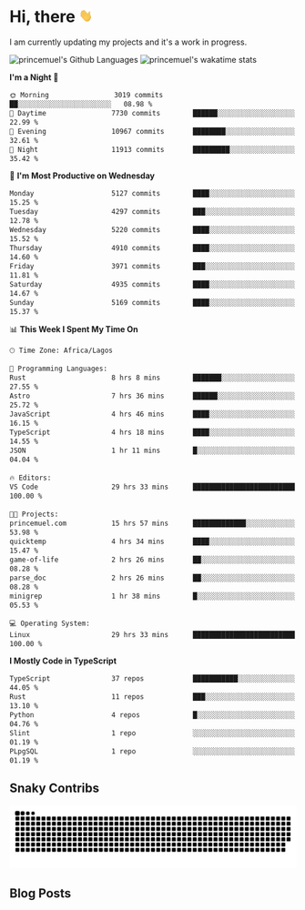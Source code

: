 # Hi, there <img src='/assets/wave.gif' alt='Just saying hello' width='24' height='24' />

<!--
**princemuel/princemuel** is a ✨ _special_ ✨ repository because its `README.md` (this file) appears on your GitHub profile.

Here are some ideas to get you started:

- 🔭 I’m currently working on ...
- 🌱 I’m currently learning ...
- 👯 I’m looking to collaborate on ...
- 🤔 I’m looking for help with ...
- 💬 Ask me about ...
- 📫 How to reach me: ...
- 😄 Pronouns: ...
- ⚡ Fun fact: ...
-->

I am currently updating my projects and it's a work in progress.

![princemuel's Github Languages](https://github-readme-stats.vercel.app/api/top-langs/?username=princemuel&text_color=586069&layout=compact&hide_border=true&title_color=0366d6&count_private=true&include_all_commits=true&theme=tokyonight&show_icons=true)
![princemuel's wakatime stats](https://github-readme-stats.vercel.app/api/wakatime?username=princemuel&text_color=586069&layout=compact&hide_border=true&title_color=0366d6&count_private=true&include_all_commits=true&theme=tokyonight&show_icons=true)

<!--START_SECTION:waka-->
**I'm a Night 🦉** 

```text
🌞 Morning                3019 commits        ██░░░░░░░░░░░░░░░░░░░░░░░   08.98 % 
🌆 Daytime                7730 commits        ██████░░░░░░░░░░░░░░░░░░░   22.99 % 
🌃 Evening                10967 commits       ████████░░░░░░░░░░░░░░░░░   32.61 % 
🌙 Night                  11913 commits       █████████░░░░░░░░░░░░░░░░   35.42 % 
```
📅 **I'm Most Productive on Wednesday** 

```text
Monday                   5127 commits        ████░░░░░░░░░░░░░░░░░░░░░   15.25 % 
Tuesday                  4297 commits        ███░░░░░░░░░░░░░░░░░░░░░░   12.78 % 
Wednesday                5220 commits        ████░░░░░░░░░░░░░░░░░░░░░   15.52 % 
Thursday                 4910 commits        ████░░░░░░░░░░░░░░░░░░░░░   14.60 % 
Friday                   3971 commits        ███░░░░░░░░░░░░░░░░░░░░░░   11.81 % 
Saturday                 4935 commits        ████░░░░░░░░░░░░░░░░░░░░░   14.67 % 
Sunday                   5169 commits        ████░░░░░░░░░░░░░░░░░░░░░   15.37 % 
```


📊 **This Week I Spent My Time On** 

```text
🕑︎ Time Zone: Africa/Lagos

💬 Programming Languages: 
Rust                     8 hrs 8 mins        ███████░░░░░░░░░░░░░░░░░░   27.55 % 
Astro                    7 hrs 36 mins       ██████░░░░░░░░░░░░░░░░░░░   25.72 % 
JavaScript               4 hrs 46 mins       ████░░░░░░░░░░░░░░░░░░░░░   16.15 % 
TypeScript               4 hrs 18 mins       ████░░░░░░░░░░░░░░░░░░░░░   14.55 % 
JSON                     1 hr 11 mins        █░░░░░░░░░░░░░░░░░░░░░░░░   04.04 % 

🔥 Editors: 
VS Code                  29 hrs 33 mins      █████████████████████████   100.00 % 

🐱‍💻 Projects: 
princemuel.com           15 hrs 57 mins      █████████████░░░░░░░░░░░░   53.98 % 
quicktemp                4 hrs 34 mins       ████░░░░░░░░░░░░░░░░░░░░░   15.47 % 
game-of-life             2 hrs 26 mins       ██░░░░░░░░░░░░░░░░░░░░░░░   08.28 % 
parse_doc                2 hrs 26 mins       ██░░░░░░░░░░░░░░░░░░░░░░░   08.28 % 
minigrep                 1 hr 38 mins        █░░░░░░░░░░░░░░░░░░░░░░░░   05.53 % 

💻 Operating System: 
Linux                    29 hrs 33 mins      █████████████████████████   100.00 % 
```

**I Mostly Code in TypeScript** 

```text
TypeScript               37 repos            ███████████░░░░░░░░░░░░░░   44.05 % 
Rust                     11 repos            ███░░░░░░░░░░░░░░░░░░░░░░   13.10 % 
Python                   4 repos             █░░░░░░░░░░░░░░░░░░░░░░░░   04.76 % 
Slint                    1 repo              ░░░░░░░░░░░░░░░░░░░░░░░░░   01.19 % 
PLpgSQL                  1 repo              ░░░░░░░░░░░░░░░░░░░░░░░░░   01.19 % 
```




<!--END_SECTION:waka-->

## Snaky Contribs

<img src='/assets/github-snake-dark.svg' alt='Snaky Contributions' />

## Blog Posts

<!-- BLOG-POST-LIST:START -->
<!-- BLOG-POST-LIST:END -->
